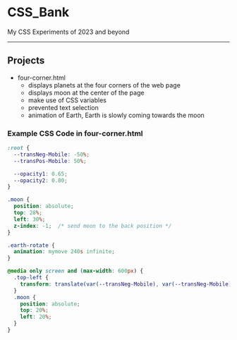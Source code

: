 # CSS_Bank
My CSS Experiments of 2023 and beyond

----
## Projects
- four-corner.html 
    - displays planets at the four corners of the web page
    - displays moon at the center of the page
    - make use of CSS variables
    - prevented text selection
    - animation of Earth, Earth is slowly coming towards the moon

### Example CSS Code in four-corner.html
```css
:root {
  --transNeg-Mobile: -50%;
  --transPos-Mobile: 50%;

  --opacity1: 0.65;
  --opacity2: 0.80;
}

.moon {
  position: absolute;
  top: 28%;
  left: 30%;
  z-index: -1;  /* send moon to the back position */
}

.earth-rotate {
  animation: mymove 240s infinite;
}

@media only screen and (max-width: 600px) {
  .top-left {
    transform: translate(var(--transNeg-Mobile), var(--transNeg-Mobile));
  }
  .moon {
    position: absolute;
    top: 20%;
    left: 20%;
  }
}
```
